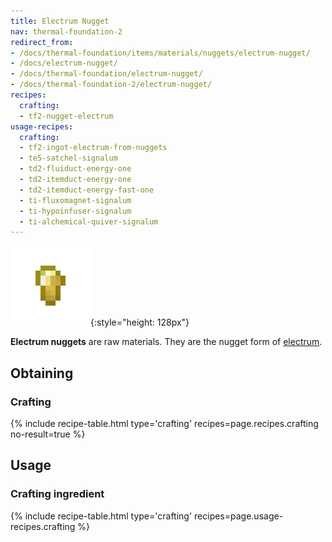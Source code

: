 ```yaml
---
title: Electrum Nugget
nav: thermal-foundation-2
redirect_from:
- /docs/thermal-foundation/items/materials/nuggets/electrum-nugget/
- /docs/electrum-nugget/
- /docs/thermal-foundation/electrum-nugget/
- /docs/thermal-foundation-2/electrum-nugget/
recipes:
  crafting:
  - tf2-nugget-electrum
usage-recipes:
  crafting:
  - tf2-ingot-electrum-from-nuggets
  - te5-satchel-signalum
  - td2-fluiduct-energy-one
  - td2-itemduct-energy-one
  - td2-itemduct-energy-fast-one
  - ti-fluxomagnet-signalum
  - ti-hypoinfuser-signalum
  - ti-alchemical-quiver-signalum
---
```


![Electrum nugget](/assets/images/thermal-foundation-2/nugget-electrum.png){:style="height: 128px"}


**Electrum nuggets** are raw materials. They are the nugget form of
[electrum](/docs/1.12/thermal-foundation-2/electrum-ingot/).


Obtaining
---------

### Crafting
{% include recipe-table.html type='crafting' recipes=page.recipes.crafting no-result=true %}


Usage
-----

### Crafting ingredient
{% include recipe-table.html type='crafting' recipes=page.usage-recipes.crafting %}
